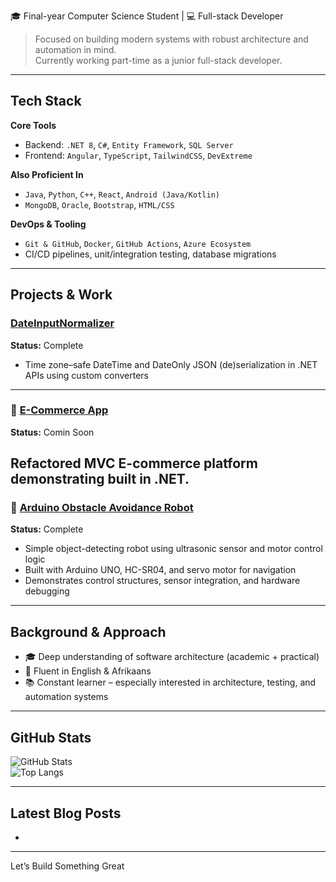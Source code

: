 🎓 Final-year Computer Science Student | 💻 Full-stack Developer 

> Focused on building modern systems with robust architecture and automation in mind.  
> Currently working part-time as a junior full-stack developer.
---
## Tech Stack

**Core Tools**
- Backend: `.NET 8`, `C#`, `Entity Framework`, `SQL Server`
- Frontend: `Angular`, `TypeScript`, `TailwindCSS`, `DevExtreme`

**Also Proficient In**
- `Java`, `Python`, `C++`, `React`, `Android (Java/Kotlin)`
- `MongoDB`, `Oracle`, `Bootstrap`, `HTML/CSS`

**DevOps & Tooling**
- `Git & GitHub`, `Docker`, `GitHub Actions`, `Azure Ecosystem`
- CI/CD pipelines, unit/integration testing, database migrations
---

## Projects & Work
### [DateInputNormalizer](https://github.com/ST10248581/timezone-date-normalization-api)
**Status:** Complete

- Time zone–safe DateTime and DateOnly JSON (de)serialization in .NET APIs using custom converters
--- 

### 🛒 [E-Commerce App](https://github.com/ST10248581/ABCRetail)
**Status:** Comin Soon

Refactored MVC E-commerce platform demonstrating built in .NET.
---

### 🤖 [Arduino Obstacle Avoidance Robot](https://github.com/ST10248581/ObjectAvoidanceRobot)
**Status:** Complete

- Simple object-detecting robot using ultrasonic sensor and motor control logic  
- Built with Arduino UNO, HC-SR04, and servo motor for navigation  
- Demonstrates control structures, sensor integration, and hardware debugging
---

## Background & Approach
- 🎓 Deep understanding of software architecture (academic + practical) 
- 💬 Fluent in English & Afrikaans  
- 📚 Constant learner – especially interested in architecture, testing, and automation systems
---

## GitHub Stats
![GitHub Stats](https://github-readme-stats.vercel.app/api?username=ST10248581&show_icons=true&theme=radical)  
![Top Langs](https://github-readme-stats.vercel.app/api/top-langs/?username=ST10248581&layout=compact&theme=radical)

---
## Latest Blog Posts

-

---

Let’s Build Something Great
